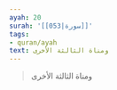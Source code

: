 ```yaml
---
ayah: 20
surah: '[[053|سورة]]'
tags:
- quran/ayah
text: ومناة الثالثة الأخرى
---
```

> ومناة الثالثة الأخرى
